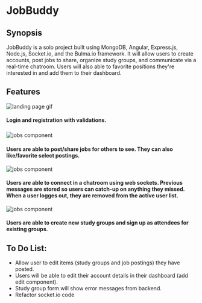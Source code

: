 # JobBuddy
## Synopsis
JobBuddy is a solo project built using MongoDB, Angular, Express.js, Node.js, Socket.io, and the Bulma.io framework. It will allow users to create accounts, post jobs to share, organize study groups, and communicate via a real-time chatroom. Users will also able to favorite positions they're interested in and add them to their dashboard.

## Features
![landing page gif](/gifs/landingpg.gif)
#### Login and registration with validations.

### 
![jobs component](/gifs/jobs-component.gif)
#### Users are able to post/share jobs for others to see. They can also like/favorite select postings.

![jobs component](/gifs/discuss.gif)
#### Users are able to connect in a chatroom using web sockets. Previous messages are stored so users can catch-up on anything they missed. When a user logges out, they are removed from the active user list.

![jobs component](/gifs/discuss.gif)
#### Users are able to create new study groups and sign up as attendees for existing groups. 

## To Do List:
- Allow user to edit items (study groups and job postings) they have posted.
- Users will be able to edit their account details in their dashboard (add edit component).
- Study group form will show error messages from backend. 
- Refactor socket.io code